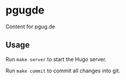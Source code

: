 # pgugde

Content for pgug.de


## Usage

Run `make server` to start the Hugo server.

Run `make commit` to commit all changes into git.
